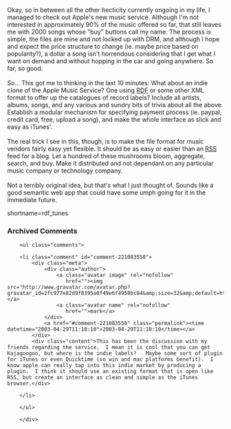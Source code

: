 Okay, so in between all the other hecticity currently ongoing in my life,
I managed to check out Apple's new music service.  Although I'm not interested
in approximately 90% of the music offered so far, that still leaves me with
2000 songs whose "buy" buttons call my name.  The process is simple, the files
are mine and not locked up with DRM, and although I hope and expect the price
structure to change (ie. maybe price based on popularity?), a dollar a song
isn't horrendous considering that I get what I want on demand and without 
hopping in the car and going anywhere.  So far, so good.
<br /><br />
So...  This got me to thinking in the last 10 minutes:  What about an indie
clone of the Apple Music Service?  One using <a href="http://www.decafbad.com/twiki/bin/view/Main/RDF">RDF</a> or some other XML format to
offer up the catalogues of record labels?  Include all artists, albums, songs,
and any various and sundry bits of trivia about all the above.  Establish a
modular mechanism for specifying payment process (ie. paypal, credit card,
free, upload a song), and make the whole interface as slick and easy as
iTunes'.
<br /><br />
The real trick I see in this, though, is to make the file format for music
vendors fairly easy yet flexible.  It should be as easy or easier than an
<a href="http://www.decafbad.com/twiki/bin/view/Main/RSS">RSS</a> feed for a blog.  Let a hundred of these mushrooms bloom, aggregate, 
search, and buy.  Make it distributed and not dependant on any particular
music company or technology company.
<br /><br />
Not a terribly original idea, but that's what I just thought of.  Sounds
like a good semantic web app that could have some umph going for it in
the immediate future.
<!--more-->
shortname=rdf_tunes

<div id="comments" class="comments archived-comments">
            <h3>Archived Comments</h3>
            
        <ul class="comments">
            
        <li class="comment" id="comment-221083558">
            <div class="meta">
                <div class="author">
                    <a class="avatar image" rel="nofollow" 
                       href=""><img src="http://www.gravatar.com/avatar.php?gravatar_id=2fc977e82d9f8395a0f49e6f4958bc84&amp;size=32&amp;default=http://mediacdn.disqus.com/1320279820/images/noavatar32.png"/></a>
                    <a class="avatar name" rel="nofollow" 
                       href="">mark</a>
                </div>
                <a href="#comment-221083558" class="permalink"><time datetime="2003-04-29T11:10:10">2003-04-29T11:10:10</time></a>
            </div>
            <div class="content">This has been the discussion with my friends regarding the service.  I mean it is cool that you can get Kajagoogoo, but where is the indie labels?   Maybe some sort of plugin for iTunes or even Quicktime (so win and mac platforms benefit).  I know apple can really tap into this indie market by producing a plugin.  I think it should use an existing format that is open like RSS, but create an interface as clean and simple as the iTunes browser.</div>
            
        </li>
    
        </ul>
    
        </div>
    